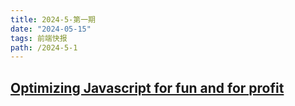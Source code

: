 ```yaml
---
title: 2024-5-第一期
date: "2024-05-15"  
tags: 前端快报
path: /2024-5-1
---
```


## [Optimizing Javascript for fun and for profit](https://romgrk.com/posts/optimizing-javascript/)  




